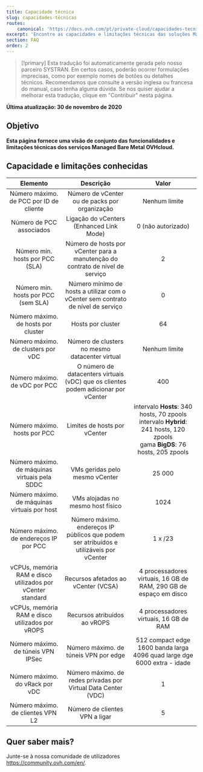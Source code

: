 ```yaml
---
title: Capacidade técnica
slug: capacidades-técnicas
routes:
    canonical: 'https://docs.ovh.com/pt/private-cloud/capacidades-tecnicas/'
excerpt: 'Encontre as capacidades e limitações técnicas das soluções Managed Bare Metal fornecidas pela OVHcloud'
section: FAQ
order: 2
---
```


> [!primary]
> Esta tradução foi automaticamente gerada pelo nosso parceiro SYSTRAN. Em certos casos, poderão ocorrer formulações imprecisas, como por exemplo nomes de botões ou detalhes técnicos. Recomendamos que consulte a versão inglesa ou francesa do manual, caso tenha alguma dúvida. Se nos quiser ajudar a melhorar esta tradução, clique em "Contribuir" nesta página.
>

**Última atualização: 30 de novembro de 2020**

## Objetivo

**Esta página fornece uma visão de conjunto das funcionalidades e limitações técnicas dos serviços Managed Bare Metal OVHcloud.**

## Capacidade e limitações conhecidas

| Elemento | Descrição | Valor |
|:-----:|:-----:|:----------:|
| Número máximo. de PCC por ID de cliente | Número de vCenter ou de packs por organização | Nenhum limite |
| Número de PCC associados | Ligação do vCenters (Enhanced Link Mode) | 0 (não autorizado) |
| Número min. hosts por PCC (SLA) | Número de hosts por vCenter para a manutenção do contrato de nível de serviço | 2 |
| Número min. hosts por PCC (sem SLA) | Número mínimo de hosts a utilizar com o vCenter sem contrato de nível de serviço | 0 |
| Número máximo. de hosts por cluster | Hosts por cluster | 64 |
| Número máximo. de clusters por vDC | Número de clusters no mesmo datacenter virtual | Nenhum limite |
| Número máximo. de vDC por PCC | O número de datacenters virtuais (vDC) que os clientes podem adicionar por vCenter | 400 |
| Número máximo. hosts por PCC | Limites de hosts por vCenter | intervalo **Hosts**: 340 hosts, 70 zpools<br>intervalo **Hybrid**: 241 hosts, 120 zpools<br>gama **BigDS**: 76 hosts, 205 zpools |
| Número máximo. de máquinas virtuais pela SDDC | VMs geridas pelo mesmo vCenter | 25 000 |
| Número máximo. de máquinas virtuais por host | VMs alojadas no mesmo host físico | 1024 |
| Número máximo. de endereços IP por PCC | Número máximo. endereços IP públicos que podem ser atribuídos e utilizáveis por vCenter | 1 x /23 |
| vCPUs, memória RAM e disco utilizados por vCenter standard | Recursos afetados ao vCenter (VCSA) | 4 processadores virtuais, 16 GB de RAM, 290 GB de espaço em disco |
| vCPUs, memória RAM e disco utilizados por vROPS | Recursos atribuídos ao vROPS | 4 processadores virtuais, 16 GB de RAM |
| Número máximo. de túneis VPN IPSec | Número máximo. de túneis VPN por edge | 512 compact edge<br>1600 banda larga<br>4096 quad large dge<br>6000 extra - idade |
| Número máximo. do vRack por vDC | Número máximo. de redes privadas por Virtual Data Center (VDC) | 1 |
| Número máximo. de clientes VPN L2 | Número de clientes VPN a ligar | 5 |

## Quer saber mais?

Junte-se à nossa comunidade de utilizadores <https://community.ovh.com/en/>.

